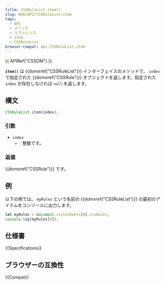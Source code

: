 ```yaml
---
title: CSSRuleList.item()
slug: Web/API/CSSRuleList/item
tags:
  - API
  - メソッド
  - リファレンス
  - item
  - CSSRuleList
browser-compat: api.CSSRuleList.item
---
```

{{ APIRef("CSSOM") }}

**`item()`** は {{domxref("CSSRuleList")}} インターフェイスのメソッドで、 `index` で指定された {{domxref("CSSRule")}} オブジェクトを返します。指定された `index` が存在しなければ `null` を返します。

## 構文

```js
CSSRuleList.item(index);
```

### 引数

- `index`
  - : 整数です。

### 返値

{{domxref("CSSRule")}} です。

## 例

以下の例では、 `myRules` という名前の {{domxref("CSSRuleList")}} の最初のアイテムをコンソールに出力します。

```js
let myRules = document.styleSheets[0].cssRules;
console.log(myRules[0]);
```

## 仕様書

{{Specifications}}

## ブラウザーの互換性

{{Compat}}
